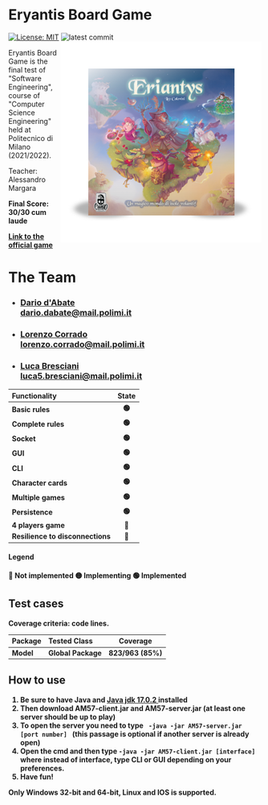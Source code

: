 # Eryantis Board Game

[![License: MIT](https://img.shields.io/badge/License-MIT-blue.svg)](https://opensource.org/licenses/MIT)
![latest commit](https://img.shields.io/github/last-commit/DariodAbate/ingsw2022-AM57?color=red)
<img src="assets/Eriantys_scatolaFrontombra-600x600.png" width=400px height=400px align="right" />



Eryantis Board Game is the final test of "Software Engineering", course of "Computer Science Engineering" held at Politecnico di Milano (2021/2022).

Teacher: Alessandro Margara

<b> Final Score: 30/30 cum laude <b>

[Link to the official game](https://craniointernational.com/products/eriantys/)
# The Team
- ### [Dario d'Abate](https://github.com/DariodAbate)<br/>dario.dabate@mail.polimi.it
- ### [Lorenzo Corrado](https://github.com/Lerrylore)<br/>lorenzo.corrado@mail.polimi.it 
- ### [Luca Bresciani](https://github.com/BrescianiLuca)<br/>luca5.bresciani@mail.polimi.it

| Functionality                | State |
|:-----------------------------|:-----:|
| Basic rules                  |  🟢   |
| Complete rules               |  🟢   |
| Socket                       |  🟢   |
| GUI                          |  🟢   |
| CLI                          |  🟢   |
| Character cards              |  🟢   |
| Multiple games               |  🟢   |
| Persistence                  |  🟢   |
| 4 players game               |  🔴   |
| Resilience to disconnections |  🔴   |

#### Legend
  
🔴 Not implemented
🟡 Implementing
🟢 Implemented

## Test cases

**Coverage criteria: code lines.**

| Package | Tested Class   |   Coverage    |
|:--------|:---------------|:-------------:|
| Model   | Global Package | 823/963 (85%) |

## How to use

<ol>
  <li>Be sure to have Java and <a href="https://www.oracle.com/java/technologies/javase/jdk17-archive-downloads.html"> Java jdk 17.0.2 </a> installed</li>
  <li>Then download AM57-client.jar and AM57-server.jar (at least one server should be up to play)</li>
  <li>To open the server you need to type <code> -java -jar AM57-server.jar [port number] </code> (this passage is optional if another server is already open)</li>
  <li>Open the cmd and then type <code>-java -jar AM57-client.jar [interface] </code>  where instead of interface, type CLI or GUI depending on your preferences.</li>
  <li>Have fun! </li>
</ol>

Only Windows 32-bit and 64-bit, Linux and IOS is supported.


